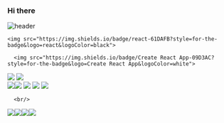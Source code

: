 ### Hi there 

![header](https://capsule-render.vercel.app/api?type=egg&color=timeGradient&height=300&section=header&text=Songyi%20Land&fontSize=90)

    <img src="https://img.shields.io/badge/react-61DAFB?style=for-the-badge&logo=react&logoColor=black">
    
      <img src="https://img.shields.io/badge/Create React App-09D3AC?style=for-the-badge&logo=Create React App&logoColor=white">

   <img src="https://img.shields.io/badge/styled-components-DB7093?style=for-the-badge&logo=styled-components&logoColor=white">
     <img src="https://img.shields.io/badge/yarn-%232C8EBB.svg?style=for-the-badge&logo=yarn&logoColor=white">

  <br/>
   <img src="https://img.shields.io/badge/recoil-f26b00?style=for-the-badge&logo="><img src="https://img.shields.io/badge/axios-2C5BB4?style=for-the-badge&logo=axios&logoColor=white">
  <img src="https://img.shields.io/badge/React Router Dom-CA4245?style=for-the-badge&logo=React Router Dom&logoColor=white">
   <img src="https://img.shields.io/badge/React_Router-CA4245?style=for-the-badge&logo=react-router&logoColor=white">
     <img src="https://img.shields.io/badge/-React%20Query-FF4154?style=for-the-badge&logo=react%20query&logoColor=white">
    
      <br/>
 <img src="https://img.shields.io/badge/github-181717?style=for-the-badge&logo=github&logoColor=white"><img src="https://img.shields.io/badge/amazonaws-232F3E?style=for-the-badge&logo=amazonaws&logoColor=white"><img src="https://img.shields.io/badge/CloudFront-D05C4B?style=for-the-badge&logo=Amazon AWS&logoColor=white"><img src="https://img.shields.io/badge/Amazon S3-569A31?style=for-the-badge&logo=Amazon S3&logoColor=white">
